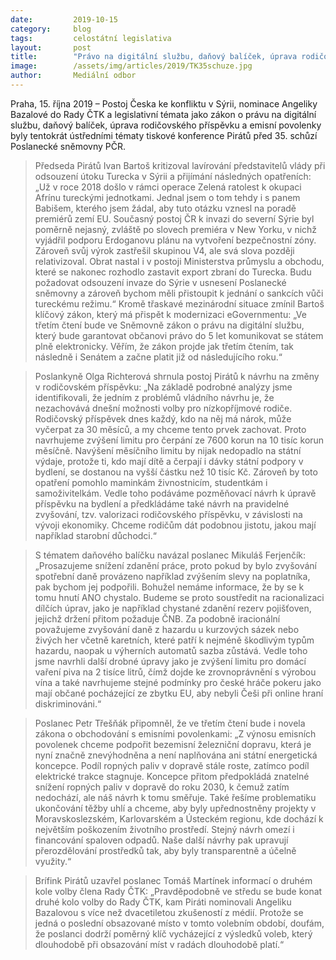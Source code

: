 ```yaml
---
date:         2019-10-15
category:     blog
tags:         celostátní legislativa
layout:       post
title:        "Právo na digitální službu, daňový balíček, úprava rodičovské či postoj vlády k Turecké invazi jsou hlavními tématy Pirátů v tomto týdnu"
image:        /assets/img/articles/2019/TK35schuze.jpg
author:       Mediální odbor
---
```



Praha, 15. října 2019 – Postoj Česka ke konfliktu v Sýrii, nominace Angeliky Bazalové do Rady ČTK a legislativní témata jako zákon o právu na digitální službu, daňový balíček, úprava rodičovského příspěvku a emisní povolenky byly tentokrát ústředními tématy tiskové konference Pirátů před 35. schůzí Poslanecké sněmovny PČR.

> Předseda Pirátů Ivan Bartoš kritizoval lavírování představitelů vlády při odsouzení útoku Turecka v Sýrii a přijímání následných opatřeních: „Už v roce 2018 došlo v rámci operace Zelená ratolest k okupaci Afrínu tureckými jednotkami. Jednal jsem o tom tehdy i s panem Babišem, kterého jsem žádal, aby tuto otázku vznesl na poradě premiérů zemí EU. Současný postoj ČR k invazi do severní Sýrie byl poměrně nejasný, zvláště po slovech premiéra v New Yorku, v nichž vyjádřil podporu Erdoganovu plánu na vytvoření bezpečnostní zóny. Zároveň svůj výrok zastřešil skupinou V4, ale svá slova později relativizoval. Obrat nastal i v postoji Ministerstva průmyslu a obchodu, které se nakonec rozhodlo zastavit export zbraní do Turecka. Budu požadovat odsouzení invaze do Sýrie v usnesení Poslanecké sněmovny a zároveň bychom měli přistoupit k jednání o sankcích vůči tureckému režimu.“ Kromě třaskavé mezinárodní situace zmínil Bartoš klíčový zákon, který má přispět k modernizaci eGovernmentu: „Ve třetím čtení bude ve Sněmovně zákon o právu na digitální službu, který bude garantovat občanovi právo do 5 let komunikovat se státem plně elektronicky. Věřím, že zákon projde jak třetím čtením, tak následně i Senátem a začne platit již od následujícího roku.“

> Poslankyně Olga Richterová shrnula postoj Pirátů k návrhu na změny v rodičovském příspěvku: „Na základě podrobné analýzy jsme identifikovali, že jedním z problémů vládního návrhu je, že nezachovává dnešní možnosti volby pro nízkopříjmové rodiče. Rodičovský příspěvek dnes každý, kdo na něj má nárok, může vyčerpat za 30 měsíců, a my chceme tento prvek zachovat. Proto navrhujeme zvýšení limitu pro čerpání ze 7600 korun na 10 tisíc korun měsíčně. Navýšení měsíčního limitu by nijak nedopadlo na státní výdaje, protože ti, kdo mají dítě a čerpají i dávky státní podpory v bydlení, se dostanou na vyšší částku než 10 tisíc Kč. Zároveň by toto opatření pomohlo maminkám živnostnicím, studentkám i samoživitelkám. Vedle toho podáváme pozměňovací návrh k úpravě příspěvku na bydlení a předkládáme také návrh na pravidelné zvyšování, tzv. valorizaci rodičovského příspěvku, v závislosti na vývoji ekonomiky. Chceme rodičům dát podobnou jistotu, jakou mají například starobní důchodci.“

> S tématem daňového balíčku navázal poslanec Mikuláš Ferjenčík: „Prosazujeme snížení zdanění práce, proto pokud by bylo zvyšování spotřební daně provázeno například zvýšením slevy na poplatníka, pak bychom jej podpořili. Bohužel nemáme informace, že by se k tomu hnutí ANO chystalo. Budeme se proto soustředit na racionalizaci dílčích úprav, jako je například chystané zdanění rezerv pojišťoven, jejichž držení přitom požaduje ČNB. Za podobně iracionální považujeme zvyšování daně z hazardu u kurzových sázek nebo živých her včetně karetních, které patří k nejméně škodlivým typům hazardu, naopak u výherních automatů sazba zůstává. Vedle toho jsme navrhli další drobné úpravy jako je zvýšení limitu pro domácí vaření piva na 2 tisíce litrů, čímž dojde ke zrovnoprávnění s výrobou vína a také navrhujeme stejné podmínky pro české hráče pokeru jako mají občané pocházející ze zbytku EU, aby nebyli Češi při online hraní diskriminováni.“

> Poslanec Petr Třešňák připomněl, že ve třetím čtení bude i novela zákona o obchodování s emisními povolenkami: „Z výnosu emisních povolenek chceme podpořit bezemisní železniční dopravu, která je nyní značně znevýhodněna a není naplňována ani státní energetická koncepce. Podíl ropných paliv v dopravě stále roste, zatímco podíl elektrické trakce stagnuje. Koncepce přitom předpokládá znatelné snížení ropných paliv v dopravě do roku 2030, k čemuž zatím nedochází, ale náš návrh k tomu směřuje. Také řešíme problematiku ukončování těžby uhlí a chceme, aby byly upřednostněny projekty v Moravskoslezském, Karlovarském a Ústeckém regionu, kde dochází k největším poškozením životního prostředí. Stejný návrh omezí i financování spaloven odpadů. Naše další návrhy pak upravují přerozdělování prostředků tak, aby byly transparentně a účelně využity.“

> Brífink Pirátů uzavřel poslanec Tomáš Martínek informací o druhém kole volby člena Rady ČTK: „Pravděpodobně ve středu se bude konat druhé kolo volby do Rady ČTK, kam Piráti nominovali Angeliku Bazalovou s více než dvacetiletou zkušeností z médií. Protože se jedná o poslední obsazované místo v tomto volebním období, doufám, že poslanci dodrží poměrný klíč vycházející z výsledků voleb, který dlouhodobě při obsazování míst v radách dlouhodobě platí.“
